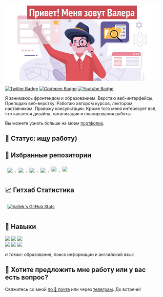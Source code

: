 [![Vallek's GitHub Banner: Привет! Меня зовут Валера](./assets/github-header.jpg)](https://vallek.github.io/Portfolio/index.html)

[![Twitter Badge](https://img.shields.io/badge/Twitter-profile-informational?style=flat&logo=twitter&logoColor=white&color=1CA2F1)](https://twitter.com/_vallek)
[![Codepen Badge](https://img.shields.io/badge/CodePen-profile-informational?style=flat&logo=codepen&logoColor=white&color=black)](https://codepen.io/vallek)
[![Youtube Badge](https://img.shields.io/badge/Youtube-channel-informational?style=flat&logo=twitter&logoColor=white&color=e60000)](https://www.youtube.com/channel/UCzS4sE_0ltfSz6qx_FUCTdA)

Я занимаюсь фронтендом и образованием. Верстаю веб-интерфейсы. Преподаю веб-верстку. Работаю автором курсов, лектором, наставником. Провожу консультации. Кроме того меня интересует всё, что касается дизайна, организации и планирования работы. 

Вы можете узнать больше на моем [портфолио](https://vallek.github.io/Portfolio/index.html).

## 🔎 Статус: ищу работу)

## 📌 Избранные репозитории
<a href="https://github.com/Vallek/vallek-custom-header">
  <img align="center" style="margin:0.5rem" src="https://github-readme-stats.vercel.app/api/pin/?username=vallek&repo=vallek-custom-header&title_color=ffffff&text_color=c9cacc&icon_color=da575c&bg_color=1A2B34">
</a>
<a href="https://github.com/Vallek/vallek-firefox-custom-css">
  <img align="center" style="margin:0.5rem" src="https://github-readme-stats.vercel.app/api/pin/?username=vallek&repo=vallek-firefox-custom-css&title_color=ffffff&text_color=c9cacc&icon_color=da575c&bg_color=1A2B34">
</a>
<a href="https://github.com/Vallek/pop-mistakes">
  <img align="center" style="margin:0.5rem" src="https://github-readme-stats.vercel.app/api/pin/?username=vallek&repo=pop-mistakes&title_color=ffffff&text_color=c9cacc&icon_color=da575c&bg_color=1A2B34">
</a>
<a href="https://github.com/Vallek/web-pres">
  <img align="center" style="margin:0.5rem" src="https://github-readme-stats.vercel.app/api/pin/?username=vallek&repo=web-pres&title_color=ffffff&text_color=c9cacc&icon_color=da575c&bg_color=1A2B34">
</a>
<a href="https://github.com/Vallek/web-links">
  <img align="center" style="margin:0.5rem;margin-bottom:1rem;" src="https://github-readme-stats.vercel.app/api/pin/?username=vallek&repo=web-links&title_color=ffffff&text_color=c9cacc&icon_color=da575c&bg_color=1A2B34">
</a>
<a href="https://github.com/Vallek/firefox-omni-no-oneoffs">
  <img align="center" style="margin:0.5rem;margin-bottom:1rem;" src="https://github-readme-stats.vercel.app/api/pin/?username=vallek&repo=firefox-omni-no-oneoffs&title_color=ffffff&text_color=c9cacc&icon_color=da575c&bg_color=1A2B34">
</a>

## 📈 Гитхаб Статистика
<a href="https://github.com/braydoncoyer">
  <img align="center" style="margin:0.5rem;margin-bottom:1rem;" src="https://github-readme-stats.vercel.app/api?username=vallek&show_icons=true&line_height=27&count_private=true&title_color=da575c&text_color=c9cacc&icon_color=da575c&bg_color=1A2B34" alt="Vallek's GitHub Stats">
</a>

## 💼 Навыки
![](https://img.shields.io/badge/Code-HTML-informational?style=flat&logo=html5&logoColor=white&color=da575c)
![](https://img.shields.io/badge/Code-CSS-informational?style=flat&logo=css3&logoColor=white&color=da575c)
![](https://img.shields.io/badge/Code-JavaScript-informational?style=flat&logo=javascript&logoColor=white&color=da575c)<br>
![](https://img.shields.io/badge/Tools-Git-informational?style=flat&logo=git&logoColor=white&color=da575c)
![](https://img.shields.io/badge/Tools-BEM-informational?style=flat&logo=bem&logoColor=white&color=da575c)
![](https://img.shields.io/badge/Tools-Figma-informational?style=flat&logo=figma&logoColor=white&color=da575c)

*а также*: образование, поиск информации и английский язык

## 💬 Хотите предложить мне работу или у вас есть вопрос?
Свяжитесь со мной [по 📧 почте](mailto:vwebdis@gmail.com) или через [телеграм](https://t.me/webval). До встречи!
